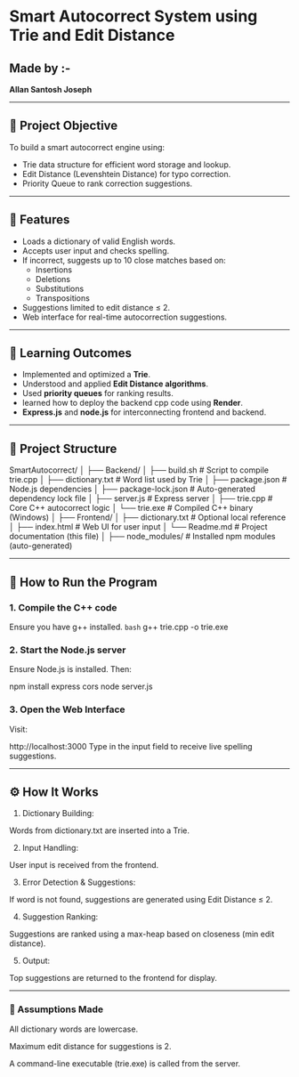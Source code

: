 # Smart Autocorrect System using Trie and Edit Distance

## Made by :-
**Allan Santosh Joseph**

---

## 📌 Project Objective

To build a smart autocorrect engine using:
- Trie data structure for efficient word storage and lookup.
- Edit Distance (Levenshtein Distance) for typo correction.
- Priority Queue to rank correction suggestions.

---

## 🎯 Features
- Loads a dictionary of valid English words.
- Accepts user input and checks spelling.
- If incorrect, suggests up to 10 close matches based on:
  - Insertions
  - Deletions
  - Substitutions
  - Transpositions
- Suggestions limited to edit distance ≤ 2.
- Web interface for real-time autocorrection suggestions.

---

## 🧠 Learning Outcomes

- Implemented and optimized a **Trie**.
- Understood and applied **Edit Distance algorithms**.
- Used **priority queues** for ranking results.
- learned how to deploy the backend cpp code using **Render**.
- **Express.js** and **node.js** for interconnecting frontend and backend.

---

## 📂 Project Structure

SmartAutocorrect/
│
├── Backend/
│ ├── build.sh # Script to compile trie.cpp
│ ├── dictionary.txt # Word list used by Trie
│ ├── package.json # Node.js dependencies
│ ├── package-lock.json # Auto-generated dependency lock file
│ ├── server.js # Express server
│ ├── trie.cpp # Core C++ autocorrect logic
│ └── trie.exe # Compiled C++ binary (Windows)
│
├── Frontend/
│ ├── dictionary.txt # Optional local reference
│ ├── index.html # Web UI for user input
│ └── Readme.md # Project documentation (this file)
│
├── node_modules/ # Installed npm modules (auto-generated)

---

## 🔧 How to Run the Program

### 1. Compile the C++ code
Ensure you have g++ installed.
```bash```
g++ trie.cpp -o trie.exe

### 2. Start the Node.js server
Ensure Node.js is installed. Then:

npm install express cors
node server.js
### 3. Open the Web Interface
Visit:

http://localhost:3000
Type in the input field to receive live spelling suggestions.

---

## ⚙️ How It Works

1. Dictionary Building:

Words from dictionary.txt are inserted into a Trie.

2. Input Handling:

User input is received from the frontend.

3. Error Detection & Suggestions:

If word is not found, suggestions are generated using Edit Distance ≤ 2.

4. Suggestion Ranking:

Suggestions are ranked using a max-heap based on closeness (min edit distance).

5. Output:

Top suggestions are returned to the frontend for display.

---

### 📝 Assumptions Made
All dictionary words are lowercase.

Maximum edit distance for suggestions is 2.

A command-line executable (trie.exe) is called from the server.
